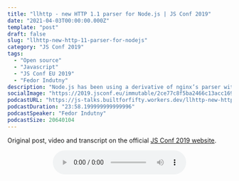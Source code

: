 ```yaml
---
title: "llhttp - new HTTP 1.1 parser for Node.js | JS Conf 2019"
date: "2021-04-03T00:00:00.000Z"
template: "post"
draft: false
slug: "llhttp-new-http-11-parser-for-nodejs"
category: "JS Conf 2019"
tags:
  - "Open source"
  - "Javascript"
  - "JS Conf EU 2019"
  - "Fedor Indutny"
description: "Node.js has been using a derivative of nginx’s parser with a lot of customization&#x2F;rewrite since its inception. Despite being fast enough, the project architecture made it very hard to maintain in a long run. To mitigate that, the author has created a tool to generate the new HTTP parser called “llhttp” from the TypeScript code in understandable, verifiable, and maintainable way. Incidentally, the performance of “llhttp” is two times better than of the old parser. In this talk we’ll walk through the basics of generating such parsers and how “llhttp” works."
socialImage: "https://2019.jsconf.eu/immutable/2ce77c8f5ba2466c13acc1691bd393d027a0a769/images/cms/fedor-indutny-97b0af9a-1000-square.jpg"
podcastURL: "https://js-talks.builtforfifty.workers.dev/llhttp-new-http-11-parser-for-nodejs.mp3"
podcastDuration: "23:58.199999999999996"
podcastSpeaker: "Fedor Indutny"
podcastSize: 20640104
---
```


Original post, video and transcript on the official [JS Conf 2019 website](https://2019.jsconf.eu/fedor-indutny/llhttp-new-http-11-parser-for-nodejs.html).

<!-- End of podcast preview -->

<div style="text-align: center">
	<audio controls="controls">
		<source type="audio/mp3" src="https://js-talks.builtforfifty.workers.dev/llhttp-new-http-11-parser-for-nodejs.mp3"></source>
		<p>Your browser does not support the audio element.</p>
	</audio>
</div>